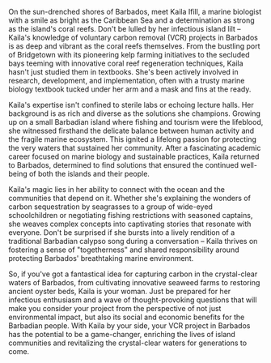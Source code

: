 On the sun-drenched shores of Barbados, meet Kaila Ifill, a marine biologist with a smile as bright as the Caribbean Sea and a determination as strong as the island's coral reefs. Don't be lulled by her infectious island lilt – Kaila's knowledge of voluntary carbon removal (VCR) projects in Barbados is as deep and vibrant as the coral reefs themselves. From the bustling port of Bridgetown with its pioneering kelp farming initiatives to the secluded bays teeming with innovative coral reef regeneration techniques, Kaila hasn't just studied them in textbooks. She's been actively involved in research, development, and implementation, often with a trusty marine biology textbook tucked under her arm and a mask and fins at the ready.

Kaila's expertise isn't confined to sterile labs or echoing lecture halls. Her background is as rich and diverse as the solutions she champions. Growing up on a small Barbadian island where fishing and tourism were the lifeblood, she witnessed firsthand the delicate balance between human activity and the fragile marine ecosystem. This ignited a lifelong passion for protecting the very waters that sustained her community. After a fascinating academic career focused on marine biology and sustainable practices, Kaila returned to Barbados, determined to find solutions that ensured the continued well-being of both the islands and their people.

Kaila's magic lies in her ability to connect with the ocean and the communities that depend on it. Whether she's explaining the wonders of carbon sequestration by seagrasses to a group of wide-eyed schoolchildren or negotiating fishing restrictions with seasoned captains, she weaves complex concepts into captivating stories that resonate with everyone. Don't be surprised if she bursts into a lively rendition of a traditional Barbadian calypso song during a conversation – Kaila thrives on fostering a sense of "togetherness" and shared responsibility around protecting Barbados' breathtaking marine environment.

So, if you've got a fantastical idea for capturing carbon in the crystal-clear waters of Barbados, from cultivating innovative seaweed farms to restoring ancient oyster beds, Kaila is your woman. Just be prepared for her infectious enthusiasm and a wave of thought-provoking questions that will make you consider your project from the perspective of not just environmental impact, but also its social and economic benefits for the Barbadian people. With Kaila by your side, your VCR project in Barbados has the potential to be a game-changer, enriching the lives of island communities and revitalizing the crystal-clear waters for generations to come. 
